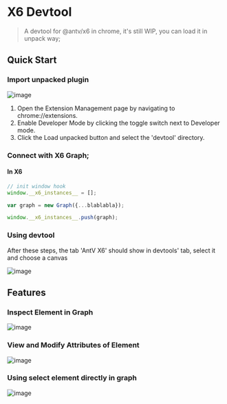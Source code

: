 # X6 Devtool
> A devtool for @antv/x6 in chrome, it's still WIP, you can load it in unpack way;

## Quick Start

### Import unpacked plugin
![image](https://user-images.githubusercontent.com/15213473/150081309-61f9c451-c35e-4dab-a23c-ed5e425e7ec5.png)

1. Open the Extension Management page by navigating to chrome://extensions.
2. Enable Developer Mode by clicking the toggle switch next to Developer mode.
3. Click the Load unpacked button and select the 'devtool' directory.

### Connect with X6 Graph;

#### In X6

```javascript
// init window hook
window.__x6_instances__ = [];

var graph = new Graph({...blablabla});

window.__x6_instances__.push(graph);

```

### Using devtool

After these steps, the tab 'AntV X6' should show in devtools' tab, select it and choose a canvas

![image](https://user-images.githubusercontent.com/15213473/150081267-fb22d227-3946-4f08-88e8-55086d047da0.png)


## Features

### Inspect Element in Graph

![image](https://user-images.githubusercontent.com/15213473/150081777-225f785d-60da-4cf6-b443-e8013414b65c.png)

### View and Modify Attributes of Element

![image](https://user-images.githubusercontent.com/15213473/150082189-e915f886-4c60-42a3-b4c6-a731541a0e79.png)

### Using select element directly in graph

![image](https://user-images.githubusercontent.com/15213473/150082485-46b5c750-de64-42f7-882b-a3ff4db95826.png)



